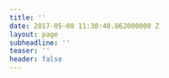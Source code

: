 ```yaml
---
title: ''
date: 2017-05-08 11:30:40.862000000 Z
layout: page
subheadline: ''
teaser: ''
header: false
---
```


